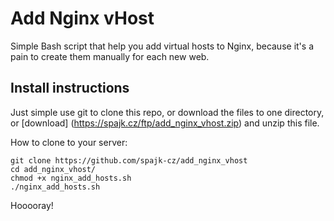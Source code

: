 # Add Nginx vHost

Simple Bash script that help you add virtual hosts to Nginx, because it's a pain to create them manually for each new web.

## Install instructions

Just simple use git to clone this repo, or download the files to one directory, or [download] (https://spajk.cz/ftp/add_nginx_vhost.zip) and unzip this file.

How to clone to your server:
```
git clone https://github.com/spajk-cz/add_nginx_vhost
cd add_nginx_vhost/
chmod +x nginx_add_hosts.sh
./nginx_add_hosts.sh
```

Hooooray! 
